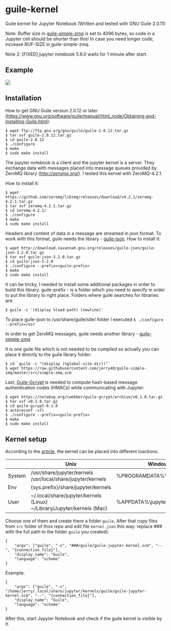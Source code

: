 # guile-kernel
Guile kernel for Jupyter Notebook (Written and tested with GNU Guile 2.0.11)

Note: Buffer size in [guile-simple-zmq](https://github.com/jerry40/guile-simple-zmq) is set to 4096 bytes, so code in a Jupyter cell should be shorter than this! In case you need longer code, increase BUF-SIZE in guile-simple-zmq.

Note 2: [FIXED] jupyter notebook 5.6.0 waits for 1 minute after start.

## Example
![](Demo1.png)

## Installation
How to get GNU Guile version 2.0.12 or later (https://www.gnu.org/software/guile/manual/html_node/Obtaining-and-Installing-Guile.html):
```
$ wget ftp://ftp.gnu.org/gnu/guile/guile-2.0.12.tar.gz
$ tar xvf guile-2.0.12.tar.gz
$ cd guile-2.0.12
$ ./configure
$ make
$ sudo make install
```

The jupyter notebook is a client and the jupyter kernel is a server. They exchange data with messages placed into message queues provided by ZeroMQ library (http://zeromq.org/). I tested this kernel with ZeroMQ-4.2.1.

How to install it:
```
$ wget https://github.com/zeromq/libzmq/releases/download/v4.2.1/zeromq-4.2.1.tar.gz
$ tar xvf zeromq-4.2.1.tar.gz
$ cd zeromq-4.2.1/
$ ./configure
$ make
$ sudo make install
```

Headers and content of data in a message are streamed in json format. To work with this format, guile needs the library - [guile-json](https://github.com/aconchillo/guile-json). How to install it:
```
$ wget http://download.savannah.gnu.org/releases/guile-json/guile-json-3.2.0.tar.gz
$ tar xvf guile-json-3.2.0.tar.gz
$ cd guile-json-3.2.0
$ ./configure --prefix=<guile-prefix>
$ make
$ sudo make install
```
It can be tricky, I needed to install some additional packages in order to build this library. guile-prefix - is a folder which you need to specify in order to put  the library to right place. Folders where guile searches for libraries are:
```
$ guile -c '(display %load-path) (newline)'
```
To place guile-json to /usr/share/guile/site/ folder I executed ```$ ./configure --prefix=/usr```

In order to get ZeroMQ messages, guile needs another library - [guile-simple-zmq](https://github.com/jerry40/guile-simple-zmq)

It is one guile file which is not needed to be compiled so actually you can place it directly to the guile library folder:
```
$ cd `guile -c "(display (%global-site-dir))"`
$ wget https://raw.githubusercontent.com/jerry40/guile-simple-zmq/master/src/simple-zmq.scm
```

Last, [Guile-Gcrypt](https://notabug.org/cwebber/guile-gcrypt) is needed
to compute hash-based message authentication codes (HMACs) while
communicating with Jupyter:
```
$ wget https://notabug.org/cwebber/guile-gcrypt/archive/v0.1.0.tar.gz
$ tar xvf v0.1.0.tar.gz
$ cd guile-gcrypt-0.1.0
$ autoreconf -vfi
$ ./configure --prefix=<guile-prefix>
$ make
$ sudo make install
```

## Kernel setup
According to the [article](http://jupyter-client.readthedocs.io/en/stable/kernels.html), the kernel can be placed into different loactions:

|     |Unix|Windows
| --- | --- | ---
System|/usr/share/jupyter/kernels<br>/usr/local/share/jupyter/kernels| %PROGRAMDATA%\jupyter\kernels
Env   |{sys.prefix}/share/jupyter/kernels|
User  |\~/.local/share/jupyter/kernels (Linux)<br>~/Library/Jupyter/kernels (Mac)|%APPDATA%\jupyter\kernels

Choose one of them and create there a folder ```guile```. After that copy files from ```src``` folder of thos repo and edit file ```kernel.json``` this way: replace ### with the full path to the folder ```guile``` you created):
```
{
    "argv": ["guile", "-s", "###/guile/guile-jupyter-kernel.scm", "--", "{connection_file}"],
    "display_name": "Guile",
    "language": "scheme"
}
```

Example:
```
{
    "argv": ["guile", "-s", "/home/jerry/.local/share/jupyter/kernels/guile/guile-jupyter-kernel.scm", "--", "{connection_file}"],
    "display_name": "Guile",
    "language": "scheme"
}
```

After this, start Jupyter Notebook and check if the guile kernel is visible by it. 

